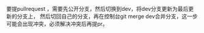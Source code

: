 要提pullrequest ，需要先公开分支，然后切换到dev，将dev分支更新为最后更新的分支上，
然后切回自己的分支，再在控制台git merge dev合并分支，这一步可能会出现冲突，必须解决冲突后再提pr。